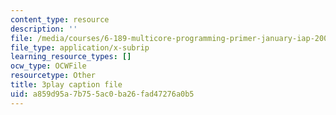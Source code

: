 ```yaml
---
content_type: resource
description: ''
file: /media/courses/6-189-multicore-programming-primer-january-iap-2007/a859d95a7b755ac0ba26fad47276a0b5_hd4roBsrYA8.srt
file_type: application/x-subrip
learning_resource_types: []
ocw_type: OCWFile
resourcetype: Other
title: 3play caption file
uid: a859d95a-7b75-5ac0-ba26-fad47276a0b5
---
```

